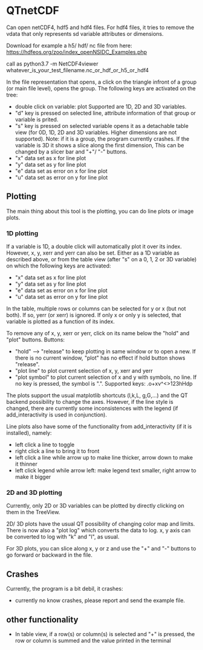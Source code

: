 # QTnetCDF

Can open netCDF4, hdf5 and hdf4 files. For hdf4 files, it tries to remove the vdata that only represents sd variable attributes or dimensions.

Download for example a h5/ hdf/ nc file from here: https://hdfeos.org/zoo/index_openNSIDC_Examples.php  

call as 
  python3.7 -m NetCDF4viewer whatever_is_your_test_filename.nc_or_hdf_or_h5_or_hdf4
  
  In the file representation that opens, a click on the triangle infront of a group (or main file level), opens the group.
  The following keys are activated on the tree:
  * double click on variable: plot Supported are 1D, 2D and 3D variables.
  * "d" key is pressed on selected line, attribute information of that group or variable is prited.
  * "s" key is pressed on selected variable opens it as a detachable table view (for 0D, 1D, 2D and 3D variables. Higher dimensions are not supported). Note: if it is a group, the program currently crashes. If the variable is 3D it shows a slice along the first dimension, This can be changed by a slicer bar and "+"/ "-" buttons. 
  * "x" data set as x for line plot
  * "y" data set as y for line plot
  * "e" data set as error on x for line plot
  * "u" data set as error on y for line plot
  
  ## Plotting
  
  The main thing about this tool is the plotting, you can do line plots or image plots.
  
  ### 1D plotting
  
  If a variable is 1D, a double click will automatically plot it over its index. However, x, y, xerr and yerr can also be set. Either as a 1D variable as described above, or from the table view (after "s" on a 0, 1, 2 or 3D variable) on which the following keys are activated: 
  
  * "x" data set as x for line plot
  * "y" data set as y for line plot
  * "e" data set as error on x for line plot
  * "u" data set as error on y for line plot
  
  In the table, multiple rows or columns can be selected for y or x (but not both). If so, yerr (or xerr) is ignored. If only x or only y is selected, that variable is plotted as a function of its index. 
  
  To remove any of x, y, xerr or yerr, click on its name below the "hold" and "plot" buttons.
  Buttons:
  
  * "hold" --> "release" to keep plotting in same window or to open a new. If there is no current window, "plot" has no effect if hold button shows "release". 
  * "plot line" to plot current selection of x, y, xerr and yerr
  * "plot symbol" to plot current selection of x  and y with symbols, no line. If no key is pressed, the symbol is ".". Supported keys: .o+xv^<>123hHdp 
 
 The plots support the usual matplotlib shortcuts (l,k,L,  g,G,...) and the QT backend possibility to change the axes. However, if the line style is changed, there are currently some inconsistences with the legend (if add_interactivity is used in conjunction). 
 
 Line plots also have some of the functionality from add_interactivity (if it is installed), namely:
 
 * left click a line to toggle
 * right click a line to bring it to front
 * left click a line while arrow up to make line thicker, arrow down to make it thinner
 * left click legend while arrow left: make legend text smaller, right arrow to make it bigger
 
 ### 2D and 3D plotting
 
 Currently, only 2D or 3D variables can be plotted by directly clicking on them in the TreeView.
 
 2D/ 3D plots have the usual QT possibility of changing color map and limits. There is now also a "plot log" which converts the data to log. x, y axis can be converted to log with "k" and "l", as usual. 
 
 For 3D plots, you can slice along x, y or z and use the "+" and "-" buttons to go forward or backward in the file.
 
 ## Crashes
 
 Currently, the program is a bit debil, it crashes:
 * currently no know crashes, please report and send the example file.

 ## other functionality

 * In table view, if a row(s) or column(s) is selected and "+" is pressed, the row or column is summed and the value printed in the terminal


 
 
 
  
  
